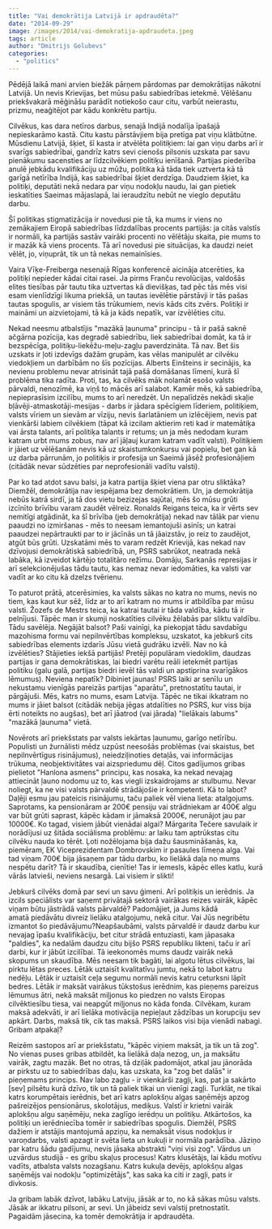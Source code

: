 ```yaml
---
title: "Vai demokrātija Latvijā ir apdraudēta?"
date: "2014-09-29"
image: /images/2014/vai-demokratija-apdraudeta.jpeg
tags: article
author: "Dmitrijs Golubevs"
categories: 
  - "politics"
---
```


Pēdējā laikā mani arvien biežāk pārņem pārdomas par demokrātijas nākotni Latvijā. Un nevis Krievijas, bet mūsu pašu sabiedrības ietekmē. Vēlēšanu priekšvakarā mēģināšu parādīt notiekošo caur citu, varbūt neierastu, prizmu, neaģitējot par kādu konkrētu partiju.

Cilvēkus, kas dara netīros darbus, senajā Indijā nodalīja īpašajā nepieskarāmo kastā. Citu kastu pārstāvjiem bija pretīga pat viņu klātbūtne. Mūsdienu Latvijā, šķiet, šī kasta ir atvēlēta politiķiem: lai gan viņu darbs arī ir svarīgs sabiedrībai, gandrīz katrs sevi cienošs pilsonis uzskata par savu pienākumu sacensties ar līdzcilvēkiem politiķu ienīšanā. Partijas piederība anulē jebkādu kvalifikāciju uz mūžu, politika kā tāda tiek uztverta kā tā garīgā netīrība Indijā, kas sabiedrībai šķiet derdzīga. Daudziem šķiet, ka politiķi, deputāti nekā nedara par viņu nodokļu naudu, lai gan pietiek ieskatīties Saeimas mājaslapā, lai ieraudzītu nebūt ne vieglo deputātu darbu.

Šī politikas stigmatizācija ir novedusi pie tā, ka mums ir viens no zemākajiem Eiropā sabiedrības līdzdalības procents partijās: ja citās valstīs ir normāli, ka partijās sastāv vairāki procenti no vēlētāju skaita, pie mums to ir mazāk kā viens procents. Tā arī novedusi pie situācijas, ka daudzi neiet vēlēt, jo, viņuprāt, tik un tā nekas nemainīsies.

Vaira Vīķe-Freiberga nesenajā Rīgas konferencē aicināja atcerēties, ka politiķi nepieder kādai citai rasei. Ja pirms Franču revolūcijas, valdošās elites tiesības pār tautu tika uztvertas kā dievišķas, tad pēc tās mēs visi esam vienlīdzīgi likuma priekšā, un tautas ievēlētie pārstāvji ir tās pašas tautas spogulis, ar visiem tās trūkumiem, nevis kāds cits zvērs. Politiķi ir maināmi un aizvietojami, tā kā ja kāds nepatīk, var izvēlēties citu.

Nekad neesmu atbalstījis "mazākā ļaunuma" principu - tā ir pašā saknē ačgārna pozīcija, kas degradē sabiedrību, liek sabiedrībai domāt, ka tā ir bezspēcīga, politiķu-liekēžu-meļu-zagļu paverdzināta. Tā nav. Bet šis uzskats ir ļoti izdevīgs dažām grupām, kas vēlas manipulēt ar cilvēku viedokļiem un darbībām no šīs pozīcijas. Alberts Einšteins ir secinājis, ka nevienu problemu nevar atrisināt tajā pašā domāšanas līmeni, kurā šī problēma tika radīta. Proti, tas, ka cilvēks māk nolamāt esošo valsts pārvaldi, nenozīmē, ka viņš to mācēs arī salabot. Kamēr mēs, kā sabiedrība, nepieprasīsim izcilību, mums to arī neredzēt. Un nepalīdzēs nekādi skaļie bļāvēji-atmaskotāji-mesijas - darbs ir jādara spēcīgiem līderiem, politiķiem, valsts vīriem un sievām ar vīziju, nevis šarlatāniem un izlēcējiem, nevis pat vienkārši labiem cilvēkiem (tāpat kā izcilam aktierim reti kad ir matemātiķa vai ārsta talants, arī politiķa talants ir retums; un ja mēs nedodam kuram katram urbt mums zobus, nav arī jāļauj kuram katram vadīt valsti). Politiķiem ir jāiet uz vēlēšanām nevis kā uz skaistumkonkursu vai popielu, bet gan kā uz darba pārrunām, jo politiķis ir profesija un Saeimā jāsēž profesionāļiem (citādāk nevar sūdzēties par neprofesionāli vadītu valsti).

Par ko tad atdot savu balsi, ja katra partija šķiet viena par otru sliktāka? Diemžēl, demokrātija nav iespējama bez demokrātiem. Un, ja demokrātija nebūs katrā sirdī, ja tā dos vietu bezizejas sajūtai, mēs šo mūsu grūti izcīnīto brīvību varam zaudēt vēlreiz. Ronalds Reigans teica, ka ir vērts sev nemitīgi atgādināt, ka šī brīvība (jeb demokrātija) nekad nav tālāk par vienu paaudzi no izmiršanas - mēs to neesam iemantojuši asinīs; un katrai paaudzei nepārtraukti par to ir jācīnās un tā jāaizstāv, jo reiz to zaudējot, atgūt būs grūti. Uzskatāmi mēs to varam redzēt Krievijā, kas nekad nav dzīvojusi demokrātiskā sabiedrībā, un, PSRS sabrūkot, neatrada nekā labāka, kā izveidot kārtējo totalitāro režīmu. Domāju, Sarkanās represijas ir arī selekcionējušas tādu tautu, kas nemaz nevar iedomāties, ka valsti var vadīt ar ko citu kā dzelzs tvērienu.

To paturot prātā, atcerēsimies, ka valsts sākas no katra no mums, nevis no tiem, kas kaut kur sēž, līdz ar to arī katram no mums ir atbildība par mūsu valsti. Žozefs de Mestrs teica, ka katrai tautai ir tāda valdība, kādu tā ir pelnījusi. Tāpēc man ir skumji noskatīties cilvēku žēlabās par sliktu valdību. Tādu savēlēja. Negājāt balsot? Paši vainīgi, ka piekopjat tādu savdabīgu mazohisma formu vai nepilnvērtības kompleksu, uzskatot, ka jebkurš cits sabiedrības elements izdarīs Jūsu vietā gudrāku izvēli. Nav no kā izvēlēties? Stājieties iekšā partijās! Pretēji populāram viedoklim, daudzas partijas ir gana demokrātiskas, lai biedri varētu reāli ietekmēt partijas politiku (galu galā, partijas biedri ievēl tās valdi un apstiprina svarīgākos lēmumus). Neviena nepatīk? Dibiniet jaunas! PSRS laiki ar senīlu un nekustamu vienīgās pareizās partijas "aparātu", pretnostatītu tautai, ir pārgājuši. Mēs, katrs no mums, esam Latvija. Tāpēc ne tikai ikkatram no mums ir jāiet balsot (citādāk nebija jēgas atdalīties no PSRS, kur viss bija ērti noteikts no augšas), bet arī jāatrod (vai jārada) "lielākais labums" "mazākā ļaunuma" vietā.

Novērots arī priekšstats par valsts iekārtas ļaunumu, garīgo netīrību. Populisti un žurnālisti mēdz uzpūst neesošās problēmas (vai skaistus, bet nepilnvērtīgus risinājumus), neiedziļinoties detaļās, vai informācijas trūkuma, neobjektivitātes vai aizspriedumu dēļ. Citos gadījumos gribas pielietot "Hanlona asmens" principu, kas nosaka, ka nekad nevajag attiecināt ļauno nodomu uz to, kas viegli izskaidrojams ar stulbumu. Nevar noliegt, ka ne visi valsts pārvaldē strādājošie ir kompetenti. Kā to labot? Daļēji esmu jau pateicis risinājumu, taču paliek vēl viena lieta: atalgojums. Saprotams, ka pensionāram ar 200€ pensiju vai strādniekam ar 400€ algu var būt grūti saprast, kāpēc kādam ir jāmaksā 2000€, nerunājot jau par 10000€. Ko tagad, visiem jābūt vienādai algai? Mārgarita Tečere savulaik ir norādījusi uz šitāda sociālisma problēmu: ar laiku tam aptrūkstas citu cilvēku nauda ko tērēt. Ļoti nožēlojama bija dažu šausmināšanās, ka, piemēram, EK Viceprezidentam Dombrovskim ir pasaules līmeņa alga. Vai tad viņam 700€ bija jāsaņem par tādu darbu, ko lielākā daļa no mums nespētu darīt? Tā ir skaudība, cienītie! Tas ir iemesls, kāpēc elles katlu, kurā vārās latvieši, neviens nesargā. Lai visiem ir slikti!

Jebkurš cilvēks domā par sevi un savu ģimeni. Arī politiķis un ierēdnis. Ja izcils speciālists var saņemt privātajā sektorā vairākas reizes vairāk, kāpēc viņam būtu jāstrādā valsts pārvaldē? Padomājiet, ja Jums kādā amatā piedāvātu divreiz lielāku atalgojumu, nekā citur. Vai Jūs negribētu izmantot šo piedāvājumu?Neapšaubāmi, valsts pārvaldē ir daudz darbu kur nevajag īpašu kvalifikāciju, bet citur strādā entuziasti, kam jāpasaka "paldies", ka nedalām daudzu citu bijšo PSRS republiku likteni, taču ir arī darbi, kur ir jābūt izcilībai. Tā ieekonomēs mums daudz vairāk nekā skopums un skaudība. Mēs neesam tik bagāti, lai algotu lētus cilvēkus, lai pirktu lētas preces. Lētāk uztaisīt kvalitatīvu jumtu, nekā to labot katru nedēļu. Lētāk ir uztaisīt ceļa segumu normāli nevis katru ceturksni lāpīt bedres. Lētāk ir maksāt vairākus tūkstošus ierēdnim, kas pieņems pareizus lēmumus ātri, nekā maksāt miļjonus ko piedzen no valsts Eiropas cilvēktiesību tiesa, vai neapgūt miļjonus no kāda fonda. Cilvēkam, kuram maksā adekvāti, ir arī lielāka motivācija nepieļaut zādzības un korupciju sev apkārt. Darbs, maksā tik, cik tas maksā. PSRS laikos visi bija vienādi nabagi. Gribam atpakaļ?

Reizēm sastopos arī ar priekšstatu, "kāpēc viņiem maksāt, ja tik un tā zog". No vienas puses gribas atbildēt, ka lielākā daļa nezog, un, ja maksātu vairāk, zagtu mazāk. Bet no otras, tā dziļāk padomājot, atkal jau jānorāda ar pirkstu uz to sabiedrības daļu, kas uzskata, ka "zog bet dalās" ir pieņemams princips. Nav labo zagļu - ir vienkārši zagļi, kas, pat ja sakārto \[sev\] pilsētu kurā dzīvo, tik un tā paliek tikai un vienīgi zagļi. Turklāt, ne tikai katrs korumpētais ierēdnis, bet arī katrs aplokšņu algas saņēmējs apzog pašreizējos pensionārus, skolotājus, mediķus. Valstī ir krietni vairāk aplokšņu algu saņēmēju, neka zaglīgo ierēdņu un politiķu. Atkārtošos, ka politiķi un ierēdniecība tomēr ir sabiedrības spogulis. Diemžēl, PSRS dažiem ir atstājis mantojumā apziņu, ka nemaksāt visus nodokļus ir varoņdarbs, valsti apzagt ir svēta lieta un kukuļi ir normāla parādība. Jāziņo par katru šādu gadījumu, nevis jāsaka abstrakti "viņi visi zog". Vārdus un uzvārdus studijā - es gribu skaļus procesus! Katrs klusētājs, lai kādu motīvu vadīts, atbalsta valsts nozagšanu. Katrs kukuļa devējs, aplokšņu algas saņēmējs vai nodokļu "optimizētājs", kas saka ka citi ir zagļi, pats ir divkosis.

Ja gribam labāk dzīvot, labāku Latviju, jāsāk ar to, no kā sākas mūsu valsts. Jāsāk ar ikkatru pilsoni, ar sevi. Un jābeidz sevi valstij pretnostatīt. Pagaidām jāsecina, ka tomēr demokrātija ir apdraudēta.
